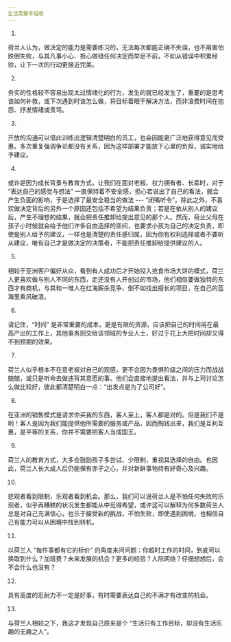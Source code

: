 ```yaml
---
生活需要幸福感
---
```


1.

荷兰人认为，做决定的能力是需要练习的，无法每次都能正确不失误，也不用害怕跌倒失败，与其凡事小心、担心做错任何决定而举足不前，不如从错误中积累经验，让下一次的行动更接近完美。

2.

务实的性格较不容易出现太过情绪化的行为，发生的就已经发生了，重要的是思考该如何补救，或下次遇到时该怎么做，将目标着眼于解决方法，而非浪费时间在抱怨、抒发情绪或责骂。

3.

开放的沟通可以借此训练出逻辑清楚明白的员工，也会因能更广泛地获得意见而受惠。多次重复强调争论都没有关系，因为这样部署才能放下心里的负担，诚实地给予建议。

4.

或许是因为成长背景与教育方式，让我们在面对老板、权力拥有者、长辈时，对于 “表达自己的感觉与想法” 一直保持着不安全感，担心若说出了自己的看法，就会产生负面的影响，于是选择了最安全稳当的做法 --- “闭嘴听令”。除此之外，不喜欢做决定背后的另外一个原因还包括不希望为结果负责；若是在依从别人的建议后，产生不理想的结果，就会把责任推卸给提出意见的那个人。然而，荷兰父母在孩子小时候就会给予他们许多自由选择的空间，也要求小孩为自己的决定负责，即使是别人给予的建议，一样也是清楚的责任感归属，因为你有权利选择或者不要听从建议，唯有自己才是做决定的决策者，不能把责任推卸给提供建议的人。

5.

相较于亚洲客户偏好从众，看到有人成功后才开始投入抢食市场大饼的模式，荷兰人更喜欢做与别人不同的东西，走还没有人开创过的市场，他们相信要做独特的东西才有商机，与其和一堆人在红海厮杀竞争，倒不如找出擅长的项目，在自己的蓝海里乘风破浪。

6.

请记住，“时间” 是非常重要的成本，更是有限的资源，应该把自己的时间用在最高产出的工作上，其他事务则交给该领域的专业人士，好过于花上大把时间却又得不到预期的效果。

7.

荷兰人似乎根本不在意老板对自己的观感，更不会因为畏惧阶级之间的压力而战战兢兢，或只是听命去做违背其意愿的事。他们会直接地提出看法，并与上司讨论怎么做比较好，彼此都清楚明白一点：“出发点是为了公司好”。

8.

在亚洲的销售模式是请求你买我的东西，客人至上，客人都是对的。但是我们不是哟！客人是因为我们能提供他所需要的服务或产品，因而掏钱出来，我们是互利互惠，是平等的关系，你并不需要把客人当成国王。

9.

荷兰人的教育方式，大多会鼓励孩子多尝试、少限制，重视其选择的自由。也因此，荷兰人长大成人后仍能保有赤子之心，并对新鲜事物持有好奇心及兴趣。

10.

悲观者看到限制，乐观者看到机会。那么，我们可以说荷兰人是不怕任何失败的乐观者，似乎再糟糕的状况发生都能从中觅得希望，或许这可以解释为何多数荷兰人总是对自己充满信心，也乐于接受新的挑战，不怕失败，即使遇到困境，也相信自己有能力可以从困境中找到转机。

11.

以荷兰人 “每件事都有它的标价” 的角度来问问题：你超时工作的时间，到底可以换取到什么？加班费？未来发展的机会？更多的经验？人际网络？仔细想想后，会不会什么也没有？

12.

具有高度的忍耐力不一定是好事，有时需要表达自己的不满才有改变的机会。

13.

与荷兰人相较之下，我这才发现自己原来是个 “生活只有工作目标，却没有生活乐趣的无趣之人”。